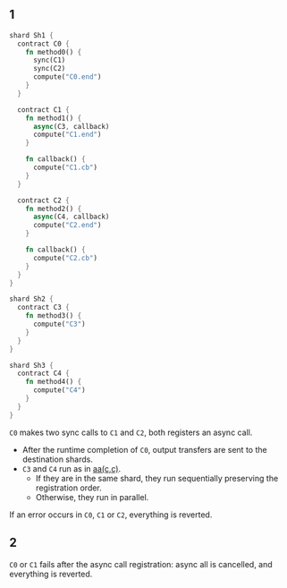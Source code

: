 
## 1

```rust
shard Sh1 {
  contract C0 {
    fn method0() {
      sync(C1)
      sync(C2)
      compute("C0.end")
    }
  }

  contract C1 {
    fn method1() {
      async(C3, callback)
      compute("C1.end")
    }

    fn callback() {
      compute("C1.cb")
    }
  }

  contract C2 {
    fn method2() {
      async(C4, callback)
      compute("C2.end")
    }

    fn callback() {
      compute("C2.cb")
    }
  }
}

shard Sh2 {
  contract C3 {
    fn method3() {
      compute("C3")
    }
  }
}

shard Sh3 {
  contract C4 {
    fn method4() {
      compute("C4")
    }
  }
}

```

`C0` makes two sync calls to `C1` and `C2`, both registers an async call.
* After the runtime completion of `C0`, output transfers are sent to the destination shards.
* `C3` and `C4` run as in [aa(c,c)](aa(c,c).md).
  * If they are in the same shard, they run sequentially preserving the registration order.
  * Otherwise, they run in parallel.

If an error occurs in `C0`, `C1` or `C2`, everything is reverted. 

## 2

`C0` or `C1` fails after the async call registration: async all is cancelled, and everything is reverted.
